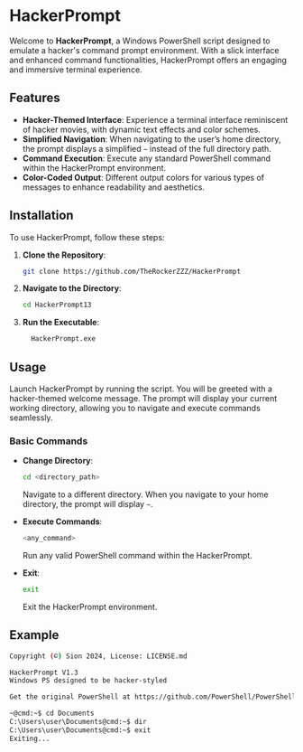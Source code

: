 # HackerPrompt

Welcome to **HackerPrompt**, a Windows PowerShell script designed to emulate a hacker's command prompt environment. With a slick interface and enhanced command functionalities, HackerPrompt offers an engaging and immersive terminal experience.

## Features

- **Hacker-Themed Interface**: Experience a terminal interface reminiscent of hacker movies, with dynamic text effects and color schemes.
- **Simplified Navigation**: When navigating to the user’s home directory, the prompt displays a simplified `~` instead of the full directory path.
- **Command Execution**: Execute any standard PowerShell command within the HackerPrompt environment.
- **Color-Coded Output**: Different output colors for various types of messages to enhance readability and aesthetics.

## Installation

To use HackerPrompt, follow these steps:

1. **Clone the Repository**:
    ```sh
    git clone https://github.com/TheRockerZZZ/HackerPrompt
    ```

2. **Navigate to the Directory**:
    ```sh
    cd HackerPrompt13
    ```

3. **Run the Executable**:
    ```sh
      HackerPrompt.exe
    ```

## Usage

Launch HackerPrompt by running the script. You will be greeted with a hacker-themed welcome message. The prompt will display your current working directory, allowing you to navigate and execute commands seamlessly.

### Basic Commands

- **Change Directory**:
    ```sh
    cd <directory_path>
    ```
    Navigate to a different directory. When you navigate to your home directory, the prompt will display `~`.

- **Execute Commands**:
    ```sh
    <any_command>
    ```
    Run any valid PowerShell command within the HackerPrompt.

- **Exit**:
    ```sh
    exit
    ```
    Exit the HackerPrompt environment.

## Example

```sh
Copyright (©) Sion 2024, License: LICENSE.md

HackerPrompt V1.3
Windows PS designed to be hacker-styled

Get the original PowerShell at https://github.com/PowerShell/PowerShell/releases/tag/v7.4.2

~@cmd:~$ cd Documents
C:\Users\user\Documents@cmd:~$ dir
C:\Users\user\Documents@cmd:~$ exit
Exiting...
